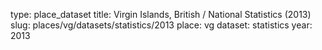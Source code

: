 type: place_dataset
title: Virgin Islands, British / National Statistics (2013)
slug: places/vg/datasets/statistics/2013
place: vg
dataset: statistics
year: 2013
